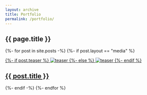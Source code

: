 ```yaml
---
layout: archive
title: Portfolio
permalink: /portfolio/
---
```


<div class="article-header">
	<div class="page-title">
		<h2>{{ page.title }}</h2>
	</div>
</div>
<div class="div-5-high"></div>
<div class="portfolio-tiles-grid">
	{%- for post in site.posts -%}
		{%- if post.layout == "media" %}
		<article class="portfolio-tile col">
			<a href="{{ site.url }}{{ post.url }}" title="{{ post.title }}" class="portfolio-link">
				<p class="post-teaser">
					{%- if post.teaser %}
					<img src="{{ site.imagekiturl }}{{ site.images }}400x250.gif" data-src="{{ site.imagekiturl }}{{ site.images }}{{ post.teaser }}" alt="teaser">
					{%- else %}
					<img src="{{ site.imagekiturl }}{{ site.images }}400x250.gif" data-src="{{ site.imagekiturl }}{{ site.images }}{{ site.teaser }}" alt="teaser">
					{%- endif %}
				</p>
				<h2 class="post-title">{{ post.title }}</h2>
			</a>
		</article>
		{%- endif -%}
	{%- endfor %}
</div>

